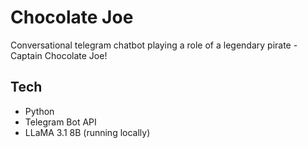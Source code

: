 # Chocolate Joe

Conversational telegram chatbot playing a role of a legendary pirate - Captain Chocolate Joe!

## Tech

- Python
- Telegram Bot API
- LLaMA 3.1 8B (running locally)
